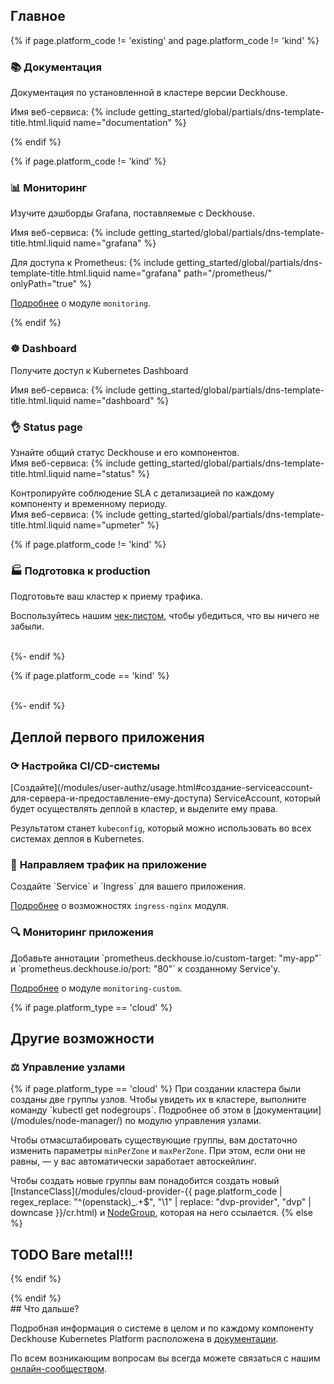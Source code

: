 <section class="cards-blocks">
<div class="cards-blocks__content container">
<h2 class="cards-blocks__title text_h2">
Главное
</h2>
<div class="cards-blocks__cards">

{% if page.platform_code != 'existing' and page.platform_code != 'kind' %}
<div class="cards-item cards-item_inverse">
<h3 class="cards-item__title text_h3">
📚 <span class="cards-item__title-text">Документация</span>
</h3>
<div class="cards-item__text">
<p>Документация по установленной в кластере версии Deckhouse.</p>
<p>Имя веб-сервиса: {% include getting_started/global/partials/dns-template-title.html.liquid name="documentation" %}</p>
</div>
</div>
{% endif %}

{% if page.platform_code != 'kind' %}
<div class="cards-item cards-item_inverse">
<h3 class="cards-item__title text_h3">
📊 <span class="cards-item__title-text">Мониторинг</span>
</h3>
<div class="cards-item__text">
<p>Изучите дэшборды Grafana, поставляемые с Deckhouse.</p>
<p>Имя веб-сервиса: {% include getting_started/global/partials/dns-template-title.html.liquid name="grafana" %}</p>
<p>Для доступа к Prometheus: {% include getting_started/global/partials/dns-template-title.html.liquid name="grafana" path="/prometheus/" onlyPath="true" %}</p>
<p><a href="/modules/prometheus/" target="_blank">Подробнее</a> о модуле <code>monitoring</code>.</p>
</div>
</div>
{% endif %}

<div class="cards-item cards-item_inverse">
<h3 class="cards-item__title text_h3">
☸ <span class="cards-item__title-text">Dashboard</span>
</h3>
<div class="cards-item__text">
<p>Получите доступ к Kubernetes Dashboard</p>
<p>Имя веб-сервиса: {% include getting_started/global/partials/dns-template-title.html.liquid name="dashboard" %}</p>
</div>
</div>

<div class="cards-item cards-item_inverse">
<h3 class="cards-item__title text_h3">
👌 <span class="cards-item__title-text">Status page</span>
</h3>
<div class="cards-item__text">
<p>Узнайте общий статус Deckhouse и его компонентов.<br />
Имя веб-сервиса: {% include getting_started/global/partials/dns-template-title.html.liquid name="status" %}</p>

<p>Контролируйте соблюдение SLA с детализацией по каждому компоненту и временному периоду.<br />
Имя веб-сервиса: {% include getting_started/global/partials/dns-template-title.html.liquid name="upmeter" %}</p>
</div>
</div>

{% if page.platform_code != 'kind' %}
<div class="cards-item cards-item_inverse">
<h3 class="cards-item__title text_h3">
🏭 <span class="cards-item__title-text">Подготовка к production</span>
</h3>
<div class="cards-item__text" markdown="1">
Подготовьте ваш кластер к приему трафика.

Воспользуйтесь нашим [чек-листом](/products/kubernetes-platform/guides/production.html), чтобы убедиться, что вы ничего не забыли.
</div>
</div>

<div style="width: 30%">&nbsp;</div>
{%- endif %}

{% if page.platform_code == 'kind' %}
<div style="width: 30%">&nbsp;</div>
{%- endif %}
</div>
</div>
</section>

<section class="cards-blocks">
<div class="cards-blocks__content container">
<h2 class="cards-blocks__title text_h2">
Деплой первого приложения
</h2>
<div class="cards-blocks__cards">

<div class="cards-item cards-item_inverse">
<h3 class="cards-item__title text_h3">
⟳ <span class="cards-item__title-text">Настройка CI/CD-системы</span>
</h3>
<div class="cards-item__text" markdown="1">
[Создайте](/modules/user-authz/usage.html#создание-serviceaccount-для-сервера-и-предоставление-ему-доступа) ServiceAccount, который будет осуществлять деплой в кластер, и выделите ему права.

Результатом станет `kubeconfig`, который можно использовать во всех системах деплоя в Kubernetes.
</div>
</div>

<div class="cards-item cards-item_inverse">
<h3 class="cards-item__title text_h3">
🔀 <span class="cards-item__title-text">Направляем трафик на приложение</span>
</h3>
<div class="cards-item__text" markdown="1">
Создайте `Service` и `Ingress` для вашего приложения.

[Подробнее](/modules/ingress-nginx/) о возможностях `ingress-nginx`
модуля.
</div>
</div>

<div class="cards-item cards-item_inverse">
<h3 class="cards-item__title text_h3">
🔍 <span class="cards-item__title-text">Мониторинг приложения</span>
</h3>
<div class="cards-item__text" markdown="1">
Добавьте аннотации `prometheus.deckhouse.io/custom-target: "my-app"` и `prometheus.deckhouse.io/port: "80"` к созданному
Service'у.

[Подробнее](/modules/monitoring-custom/) о модуле `monitoring-custom`.
</div>
</div>

</div>
</div>
</section>

{% if page.platform_type == 'cloud' %}
<section class="cards-blocks">
<div class="cards-blocks__content container">
<h2 class="cards-blocks__title text_h2">
Другие возможности
</h2>
<div class="cards-blocks__cards">

<div class="cards-item cards-item_inverse" style="width: 100%">
<h3 class="cards-item__title text_h3">
⚖ <span class="cards-item__title-text">Управление узлами</span>
</h3>
<div class="cards-item__text" markdown="1">
{% if page.platform_type == 'cloud' %}
При создании кластера были созданы две группы узлов. Чтобы увидеть их в кластере, выполните команду `kubectl get
nodegroups`. Подробнее об этом в [документации](/modules/node-manager/) по модулю управления узлами.

Чтобы отмасштабировать существующие группы, вам достаточно изменить параметры `minPerZone` и `maxPerZone`. При этом,
если они не равны, — у вас автоматически заработает автоскейлинг.

Чтобы создать новые группы вам понадобится создать новый [InstanceClass](/modules/cloud-provider-{{ page.platform_code | regex_replace: "^(openstack)_.+$", "\1" | replace: "dvp-provider", "dvp" | downcase }}/cr.html) и
[NodeGroup](/modules/node-manager/cr.html#nodegroup), которая на него
ссылается.
{% else %}
# TODO Bare metal!!!
{% endif %}
</div>
</div>

</div>
</div>
</section>
{% endif %}

<div markdown="1">
## Что дальше?

Подробная информация о системе в целом и по каждому компоненту Deckhouse Kubernetes Platform расположена в [документации](/products/kubernetes-platform/documentation/v1/).

По всем возникающим вопросам вы всегда можете связаться с нашим [онлайн-сообществом](/community/about.html#online-community).
</div>
